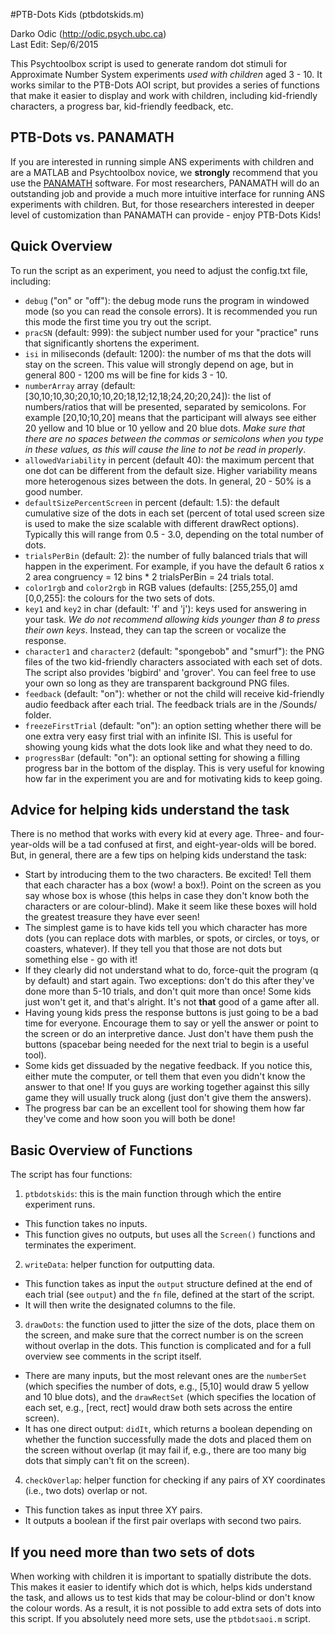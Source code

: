 #PTB-Dots Kids (ptbdotskids.m)

Darko Odic (http://odic.psych.ubc.ca) <br />
Last Edit: Sep/6/2015 <br />

This Psychtoolbox script is used to generate random dot stimuli for Approximate Number System experiments *used with children* aged 3 - 10. It works similar to the PTB-Dots AOI script, but provides a series of functions that make it easier to display and work with children, including kid-friendly characters, a progress bar, kid-friendly feedback, etc. 

## PTB-Dots vs. PANAMATH
If you are interested in running simple ANS experiments with children and are a MATLAB and Psychtoolbox novice, we **strongly** recommend that you use the <a href="http://www.panamath.org/">PANAMATH</a> software. For most researchers, PANAMATH will do an outstanding job and provide a much more intuitive interface for running ANS experiments with children. But, for those researchers interested in deeper level of customization than PANAMATH can provide - enjoy PTB-Dots Kids!  

## Quick Overview
To run the script as an experiment, you need to adjust the config.txt file, including:

  * `debug` ("on" or "off"): the debug mode runs the program in windowed mode (so you can read the console errors). It is recommended you run this mode the first time you try out the script. 
  * `pracSN` (default: 999): the subject number used for your "practice" runs that significantly shortens the experiment.
  *  `isi` in miliseconds (default: 1200): the number of ms that the dots will stay on the screen. This value will strongly depend on age, but in general 800 - 1200 ms will be fine for kids 3 - 10. 
  * `numberArray` array (default: [30,10;10,30;20,10;10,20;18,12;12,18;24,20;20,24]): the list of numbers/ratios that will be presented, separated by semicolons. For example [20,10;10,20] means that the participant will always see either 20 yellow and 10 blue or 10 yellow and 20 blue dots. *Make sure that there are no spaces between the commas or semicolons when you type in these values, as this will cause the line to not be read in properly*. 
  * `allowedVariability` in percent (default 40): the maximum percent that one dot can be different from the default size. Higher variability means more heterogenous sizes between the dots. In general, 20 - 50% is a good number. 
  * `defaultSizePercentScreen` in percent (default: 1.5): the default cumulative size of the dots in each set (percent of total used screen size is used to make the size scalable with different drawRect options). Typically this will range from 0.5 - 3.0, depending on the total number of dots. 
  * `trialsPerBin` (default: 2): the number of fully balanced trials that will happen in the experiment. For example, if you have the default 6 ratios x 2 area congruency = 12 bins * 2 trialsPerBin = 24 trials total.
  * `color1rgb` and `color2rgb` in RGB values (defaults: [255,255,0] amd [0,0,255]: the colours for the two sets of dots.
  * `key1` and `key2` in char (default: 'f' and 'j'): keys used for answering in your task. *We do not recommend allowing kids younger than 8 to press their own keys*. Instead, they can tap the screen or vocalize the response. 
  * `character1` and `character2` (default: "spongebob" and "smurf"): the PNG files of the two kid-friendly characters associated with each set of dots. The script also provides 'bigbird' and 'grover'. You can feel free to use your own so long as they are transparent background PNG files.
  * `feedback` (default: "on"): whether or not the child will receive kid-friendly audio feedback after each trial. The feedback trials are in the /Sounds/ folder. 
  * `freezeFirstTrial` (default: "on"): an option setting whether there will be one extra very easy first trial with an infinite ISI. This is useful for showing young kids what the dots look like and what they need to do.
  * `progressBar` (default: "on"): an optional setting for showing a filling progress bar in the bottom of the display. This is very useful for knowing how far in the experiment you are and for motivating kids to keep going.
 
## Advice for helping kids understand the task
There is no method that works with every kid at every age. Three- and four-year-olds will be a tad confused at first, and eight-year-olds will be bored. But, in general, there are a few tips on helping kids understand the task:

*  Start by introducing them to the two characters. Be excited! Tell them that each character has a box (wow! a box!). Point on the screen as you say whose box is whose (this helps in case they don't know both the characters or are colour-blind). Make it seem like these boxes will hold the greatest treasure they have ever seen! 
* The simplest game is to have kids tell you which character has more dots (you can replace dots with marbles, or spots, or circles, or toys, or coasters, whatever). If they tell you that those are not dots but something else - go with it! 
* If they clearly did not understand what to do, force-quit the program (q by default) and start again. Two exceptions: don't do this after they've done more than 5-10 trials, and don't quit more than once! Some kids just won't get it, and that's alright. It's not **that** good of a game after all. 
* Having young kids press the response buttons is just going to be a bad time for everyone. Encourage them to say or yell the answer or point to the screen or do an interpretive dance. Just don't have them push the buttons (spacebar being needed for the next trial to begin is a useful tool). 
* Some kids get dissuaded by the negative feedback. If you notice this, either mute the computer, or tell them that even you didn't know the answer to that one! If you guys are working together against this silly game they will usually truck along (just don't give them the answers).
* The progress bar can be an excellent tool for showing them how far they've come and how soon you will both be done! 

## Basic Overview of Functions
The script has four functions:

1. `ptbdotskids`: this is the main function through which the entire experiment runs.
  * This function takes no inputs.
  * This function gives no outputs, but uses all the `Screen()` functions and terminates the experiment. 

2. `writeData`: helper function for outputting data.
  * This function takes as input the `output` structure defined at the end of each trial (see `output`) and the `fn` file, defined at the start of the script.
  * It will then write the designated columns to the file.

3. `drawDots`: the function used to jitter the size of the dots, place them on the screen, and make sure that the correct number is on the screen without overlap in the dots. This function is complicated and for a full overview see comments in the script itself.
  * There are many inputs, but the most relevant ones are the `numberSet` (which specifies the number of dots, e.g., [5,10] would draw 5 yellow and 10 blue dots), and the `drawRectSet` (which specifies the location of each set, e.g., [rect, rect] would draw both sets across the entire screen). 
  * It has one direct output: `didIt`, which returns a boolean depending on whether the function successfully made the dots and placed them on the screen without overlap (it may fail if, e.g., there are too many big dots that simply can't fit on the screen). 
  
4. `checkOverlap`: helper function for checking if any pairs of XY coordinates (i.e., two dots) overlap or not. 
  * This function takes as input three XY pairs.
  * It outputs a boolean if the first pair overlaps with second two pairs. 

## If you need more than two sets of dots
When working with children it is important to spatially distribute the dots. This makes it easier to identify which dot is which, helps kids understand the task, and allows us to test kids that may be colour-blind or don't know the colour words. As a result, it is not possible to add extra sets of dots into this script. If you absolutely need more sets, use the `ptbdotsaoi.m` script. 
